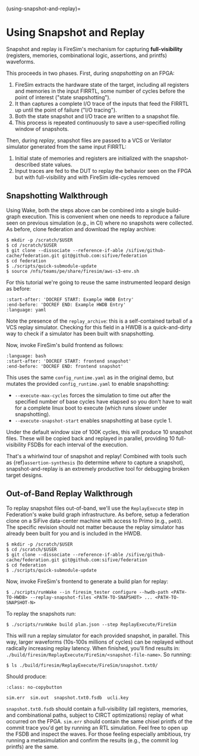 (using-snapshot-and-replay)=

# Using Snapshot and Replay

Snapshot and replay is FireSim's mechanism for capturing **full-visibility** (registers, memories, combinational logic, assertions, and printfs) waveforms.

This proceeds in two phases.  First, during *snapshotting* on an FPGA:
  1. FireSim extracts the hardware state of the target, including all registers and memories in the input FIRRTL, some number of cycles before the point of interest ("state snapshotting").
  2. It than captures a complete I/O trace of the inputs that feed the FIRRTL up until the point of failure ("I/O tracing").
  3. Both the state snapshot and I/O trace are written to a snapshot file.
  4. This process is repeated continuously to save a user-specified rolling window of snapshots.

Then, during *replay*, snapshot files are passed to a VCS or Verilator simulator generated from the same input FIRRTL:
  1. Initial state of memories and registers are initialized with the snapshot-described state values.
  2. Input traces are fed to the DUT to replay the behavior seen on the FPGA but with full-visibility and with FireSim idle-cycles removed

## Snapshotting Walkthrough

Using Wake, both the steps above can be combined into a single build-graph execution.
This is convenient when one needs to reproduce a failure
seen on previous simulation (e.g., in CI) where no snapshots were collected. As before, clone federation and download the replay archive:

```console
$ mkdir -p /scratch/$USER
$ cd /scratch/$USER
$ git clone --dissociate --reference-if-able /sifive/github-cache/federation.git git@github.com:sifive/federation
$ cd federation
$ ./scripts/quick-submodule-update
$ source /nfs/teams/pe/share/firesim/aws-s3-env.sh
```

For this tutorial we're going to reuse the same instrumented leopard design as before:

```{literalinclude} ../../../tools/firesim/manager/src/firesim/config/sample-backup-configs/sample_config_hwdb.json5
:start-after: 'DOCREF START: Example HWDB Entry'
:end-before: 'DOCREF END: Example HWDB Entry'
:language: yaml
```

Note the presence of the `replay_archive`: this is a self-contained tarball of a VCS replay simulator. Checking for
this field in a HWDB is a quick-and-dirty way to check if a simulator has been built with snapshotting.

Now, invoke FireSim's build frontend as follows:

```{literalinclude} ../modified-frontend-examples.sh
:language: bash
:start-after: 'DOCREF START: frontend snapshot'
:end-before: 'DOCREF END: frontend snapshot'
```

This uses the same `config_runtime.yaml` as in the original demo, but mutates
the provided `config_runtime.yaml` to enable snapshotting:

* `--execute-max-cycles` forces the simulation to time out after the specified number of base cycles have elapsed so you don't have to wait for a complete linux boot to execute (which runs slower under snapshotting).
* `--execute-snapshot-start` enables snapshotting at base cycle 1.

Under the default window size of 100K cycles, this will produce 10 snapshot
files. These will be copied back and replayed in parallel, providing 10
full-visibility FSDBs for each interval of the execution.

That's a whirlwind tour of snapshot and replay! Combined with tools such
as {ref}`assertion-synthesis` (to determine _where_ to capture a snapshot),
snapshot-and-replay is an extremely productive tool for debugging broken target
designs.

## Out-of-Band Replay Walkthrough

To replay snapshot files out-of-band, we'll use the `ReplayExecute` step in Federation's wake build graph infrastructure. As before, setup a federation clone on a SiFive data-center
machine with access to Primo (e.g., `pe03`).
The specific revision should not matter because the replay simulator has already been built for you and is included in the HWDB.

```console
$ mkdir -p /scratch/$USER
$ cd /scratch/$USER
$ git clone --dissociate --reference-if-able /sifive/github-cache/federation.git git@github.com:sifive/federation
$ cd federation
$ ./scripts/quick-submodule-update
```

Now, invoke FireSim's frontend to generate a build plan for replay:

```console
$ ./scripts/runWake --in firesim_tester configure --hwdb-path <PATH-TO-HWDB> --replay-snapshot-files <PATH-TO-SNAPSHOT> ... <PATH-TO-SNAPSHOT-N>
```

To replay the snapshots run:

```console
$ ./scripts/runWake build plan.json --step ReplayExecute/FireSim
```

This will run a replay simulator for each provided snapshot, in parallel. This
way, larger waveforms (10s-100s millions of cycles) can be replayed without
radically increasing replay latency. When finished, you'll find results in: `./build/firesim/ReplayExecute/FireSim/<snapshot-file-name>`. So running:

```console
$ ls ./build/firesim/ReplayExecute/FireSim/snapshot.txt0/
```

Should produce:

```{code-block} console
:class: no-copybutton

sim.err  sim.out  snapshot.txt0.fsdb  ucli.key
```

`snapshot.txt0.fsdb` should contain a full-visibility (all registers, memories,
and combinational paths, subject to CIRCT optimizations) replay of what occurred
on the FPGA.  `sim.err` should contain the same chisel printfs of the commit
trace you'd get by running an RTL simulation. Feel free to open up the FSDB and
inspect the waves. For those feeling especially ambitious, try running a
metasimulation and confirm the results (e.g., the commit log printfs) are the
same.
